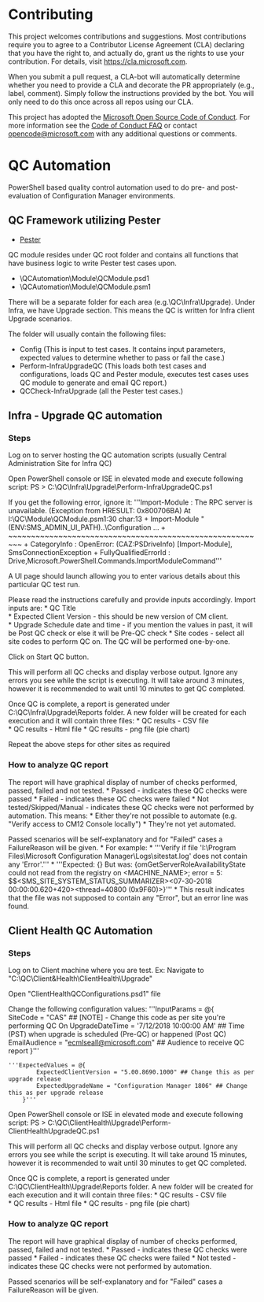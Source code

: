 
# Contributing

This project welcomes contributions and suggestions.  Most contributions require you to agree to a
Contributor License Agreement (CLA) declaring that you have the right to, and actually do, grant us
the rights to use your contribution. For details, visit https://cla.microsoft.com.

When you submit a pull request, a CLA-bot will automatically determine whether you need to provide
a CLA and decorate the PR appropriately (e.g., label, comment). Simply follow the instructions
provided by the bot. You will only need to do this once across all repos using our CLA.

This project has adopted the [Microsoft Open Source Code of Conduct](https://opensource.microsoft.com/codeofconduct/).
For more information see the [Code of Conduct FAQ](https://opensource.microsoft.com/codeofconduct/faq/) or
contact [opencode@microsoft.com](mailto:opencode@microsoft.com) with any additional questions or comments.

# QC Automation

PowerShell based quality control automation used to do pre- and post- evaluation of Configuration Manager environments.

## QC Framework utilizing Pester 

* [Pester](https://github.com/pester/Pester/wiki/Pester)

QC module resides under QC root folder and contains all functions that have business logic to write Pester test cases upon. 
* \QCAutomation\Module\QCModule.psd1 
* \QCAutomation\Module\QCModule.psm1 

There will be a separate folder for each area (e.g.\QC\Infra\Upgrade). Under Infra, we have Upgrade section. This means the QC is written for Infra client Upgrade scenarios. 

The folder will usually contain the following files:
* Config (This is input to test cases. It contains input parameters, expected values to determine whether to pass or fail the case.)
* Perform-InfraUpgradeQC (This loads both test cases and configurations, loads QC and Pester module, executes test cases uses QC module to generate and email QC report.)
* QCCheck-InfraUpgrade (all the Pester test cases.)

## Infra - Upgrade QC automation
### Steps
Log on to server hosting the QC automation scripts (usually Central Administration Site for Infra QC)

Open PowerShell console or ISE in elevated mode and execute following script: PS > C:\QC\Infra\Upgrade\Perform-InfraUpgradeQC.ps1

If you get the following error, ignore it: 
	'''Import-Module : The RPC server is unavailable. (Exception from HRESULT: 0x800706BA)
    At I:\QC\Module\QCModule.psm1:30 char:13
    +             Import-Module "$($ENV:SMS_ADMIN_UI_PATH)\..\Configuration ... 
    +             ~~~~~~~~~~~~~~~~~~~~~~~~~~~~~~~~~~~~~~~~~~~~~~~~~~~~~~~~~ 
    + CategoryInfo          : OpenError: (CAZ:PSDriveInfo) [Import-Module], SmsConnectionException 
    + FullyQualifiedErrorId : Drive,Microsoft.PowerShell.Commands.ImportModuleCommand'''

A UI page should launch allowing you to enter various details about this particular QC test run.

Please read the instructions carefully and provide inputs accordingly. Import inputs are: 
    * QC Title  
    * Expected Client Version - this should be new version of CM client.  
    * Upgrade Schedule date and time - if you mention the values in past, it will be Post QC check or else it will be Pre-QC check 
    * Site codes - select all site codes to perform QC on. The QC will be performed one-by-one. 

Click on Start QC button. 

This will perform all QC checks and display verbose output. Ignore any errors you see while the script is executing. It will take around 3 minutes, however it is recommended to wait until 10 minutes to get QC completed. 

Once QC is complete, a report is generated under C:\QC\Infra\Upgrade\Reports folder. A new folder will be created for each execution and it will contain three files: 
    * QC results - CSV file  
    * QC results  - Html file 
    * QC results - png file (pie chart) 

Repeat the above steps for other sites as required

### How to analyze QC report 
The report will have graphical display of number of checks performed, passed, failed and not tested.
    * Passed - indicates these QC checks were passed 
    * Failed - indicates these QC checks were failed 
    * Not tested/Skipped/Manual - indicates these QC checks were not performed by automation. This means:
        * Either they're not possible to automate (e.g. "Verify access to CM12 Console locally") 
        * They're not yet automated. 

Passed scenarios will be self-explanatory and for "Failed" cases a FailureReason will be given. 
    * For example: 
        * '''Verify if file 'I:\Program Files\Microsoft Configuration Manager\Logs\sitestat.log' does not contain any 'Error'.'''
        * '''Expected: {} But was:  {omGetServerRoleAvailabilityState could not read from the registry on <MACHINE_NAME>; error = 5:   $$<SMS_SITE_SYSTEM_STATUS_SUMMARIZER><07-30-2018 00:00:00.620+420><thread=40800 (0x9F60)>}'''
    * This result indicates that the file was not supposed to contain any "Error", but an error line was found. 

## Client Health QC Automation
### Steps
Log on to Client machine where you are test. Ex: Navigate to "C:\QC\Client&Health\ClientHealth\Upgrade" 

Open "ClientHealthQCConfigurations.psd1" file 

Change the following configuration values: 
    '''InputParams = @{                    
            SiteCode = "CAS" ## [NOTE] - Change this code as per site you're performing QC On 
            UpgradeDateTime = '7/12/2018 10:00:00 AM' ## Time (PST) when upgrade is scheduled (Pre-QC) or happened (Post QC)  
            EmailAudience = "ecmlseall@microsoft.com" ## Audience to receive QC report 
        }'''
        
    '''ExpectedValues = @{ 
            ExpectedClientVersion = "5.00.8690.1000" ## Change this as per upgrade release 
            ExpectedUpgradeName = "Configuration Manager 1806" ## Change this as per upgrade release
        }'''

Open PowerShell console or ISE in elevated mode and execute following script: PS > C:\QC\ClientHealth\Upgrade\Perform-ClientHealthUpgradeQC.ps1 

This will perform all QC checks and display verbose output. Ignore any errors you see while the script is executing. It will take around 15 minutes, however it is recommended to wait until 30 minutes to get QC completed. 

Once QC is complete, a report is generated under C:\QC\ClientHealth\Upgrade\Reports folder. A new folder will be created for each execution and it will contain three files: 
    * QC results - CSV file  
    * QC results  - Html file 
    * QC results - png file (pie chart) 

### How to analyze QC report 
The report will have graphical display of number of checks performed, passed, failed and not tested. 
    * Passed - indicates these QC checks were passed
    * Failed - indicates these QC checks were failed
    * Not tested - indicates these QC checks were not performed by automation.

Passed scenarios will be self-explanatory and for "Failed" cases a FailureReason will be given.